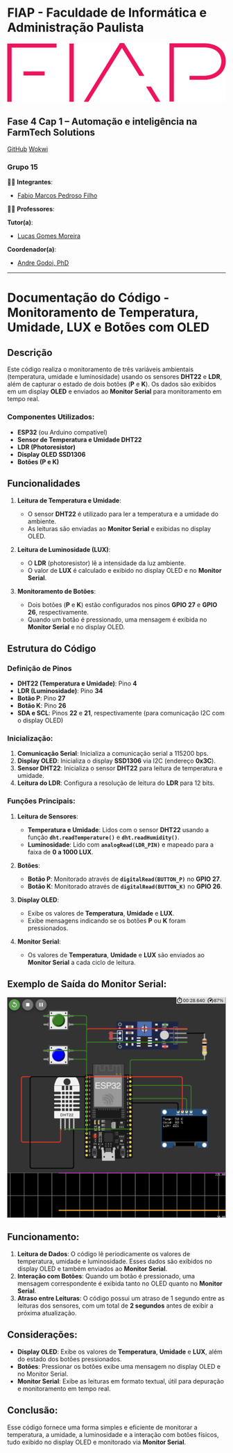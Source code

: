 # FIAP - Faculdade de Informática e Administração Paulista
[![FIAP Logo](../images/logo-fiap.png)](https://www.fiap.com.br)

## Fase 4 Cap 1 – Automação e inteligência na FarmTech Solutions
[GitHub](https://github.com/pedrosof/Fase4_Cap1) [Wokwi](https://wokwi.com/projects/415711477314913281)

### Grupo 15

👨‍🎓 **Integrantes**:
- [Fabio Marcos Pedroso Filho](https://www.linkedin.com/in/pedrosof/)

👩‍🏫 **Professores**:

**Tutor(a)**:
- [Lucas Gomes Moreira](https://www.linkedin.com/in/lucas-gomes-moreira-15a8452a/)

**Coordenador(a)**:
- [Andre Godoi, PhD](https://www.linkedin.com/in/profandregodoi/)

---

# Documentação do Código - Monitoramento de Temperatura, Umidade, LUX e Botões com OLED

## Descrição
Este código realiza o monitoramento de três variáveis ambientais (temperatura, umidade e luminosidade) usando os sensores **DHT22** e **LDR**, além de capturar o estado de dois botões (**P** e **K**). Os dados são exibidos em um display **OLED** e enviados ao **Monitor Serial** para monitoramento em tempo real.

### Componentes Utilizados:
- **ESP32** (ou Arduino compatível)
- **Sensor de Temperatura e Umidade DHT22**
- **LDR (Photoresistor)**
- **Display OLED SSD1306**
- **Botões (P e K)**

## Funcionalidades
1. **Leitura de Temperatura e Umidade**:
   - O sensor **DHT22** é utilizado para ler a temperatura e a umidade do ambiente.
   - As leituras são enviadas ao **Monitor Serial** e exibidas no display OLED.

2. **Leitura de Luminosidade (LUX)**:
   - O **LDR** (photoresistor) lê a intensidade da luz ambiente.
   - O valor de **LUX** é calculado e exibido no display OLED e no **Monitor Serial**.

3. **Monitoramento de Botões**:
   - Dois botões (**P** e **K**) estão configurados nos pinos **GPIO 27** e **GPIO 26**, respectivamente.
   - Quando um botão é pressionado, uma mensagem é exibida no **Monitor Serial** e no display OLED.

## Estrutura do Código

### Definição de Pinos
- **DHT22 (Temperatura e Umidade)**: Pino **4**
- **LDR (Luminosidade)**: Pino **34**
- **Botão P**: Pino **27**
- **Botão K**: Pino **26**
- **SDA e SCL**: Pinos **22** e **21**, respectivamente (para comunicação I2C com o display OLED)

### Inicialização:
1. **Comunicação Serial**: Inicializa a comunicação serial a 115200 bps.
2. **Display OLED**: Inicializa o display **SSD1306** via I2C (endereço **0x3C**).
3. **Sensor DHT22**: Inicializa o sensor **DHT22** para leitura de temperatura e umidade.
4. **Leitura do LDR**: Configura a resolução de leitura do **LDR** para 12 bits.

### Funções Principais:
1. **Leitura de Sensores**:
   - **Temperatura e Umidade**: Lidos com o sensor **DHT22** usando a função **`dht.readTemperature()`** e **`dht.readHumidity()`**.
   - **Luminosidade**: Lido com **`analogRead(LDR_PIN)`** e mapeado para a faixa de **0 a 1000 LUX**.
   
2. **Botões**:
   - **Botão P**: Monitorado através de **`digitalRead(BUTTON_P)`** no **GPIO 27**.
   - **Botão K**: Monitorado através de **`digitalRead(BUTTON_K)`** no **GPIO 26**.

3. **Display OLED**:
   - Exibe os valores de **Temperatura**, **Umidade** e **LUX**.
   - Exibe mensagens indicando se os botões **P** ou **K** foram pressionados.

4. **Monitor Serial**:
   - Os valores de **Temperatura**, **Umidade** e **LUX** são enviados ao **Monitor Serial** a cada ciclo de leitura.

## Exemplo de Saída do Monitor Serial:

![IoT](IoT.png)

## Funcionamento:

1. **Leitura de Dados**: O código lê periodicamente os valores de temperatura, umidade e luminosidade. Esses dados são exibidos no display OLED e também enviados ao **Monitor Serial**.
2. **Interação com Botões**: Quando um botão é pressionado, uma mensagem correspondente é exibida tanto no OLED quanto no **Monitor Serial**.
3. **Atraso entre Leituras**: O código possui um atraso de 1 segundo entre as leituras dos sensores, com um total de **2 segundos** antes de exibir a próxima atualização.

## Considerações:
- **Display OLED**: Exibe os valores de **Temperatura**, **Umidade** e **LUX**, além do estado dos botões pressionados.
- **Botões**: Pressionar os botões exibe uma mensagem no display OLED e no Monitor Serial.
- **Monitor Serial**: Exibe as leituras em formato textual, útil para depuração e monitoramento em tempo real.

## Conclusão:
Esse código fornece uma forma simples e eficiente de monitorar a temperatura, a umidade, a luminosidade e a interação com botões físicos, tudo exibido no display OLED e monitorado via **Monitor Serial**.

